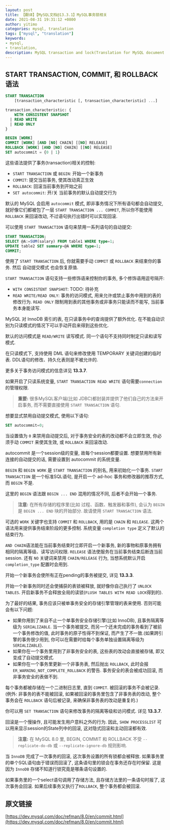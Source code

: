 ```yaml
---
layout: post
title: 【翻译】【MySQL文档@13.3.1】MySQL事务锁相关
date: 2021-08-31 19:31:12 +0800
author: yitimo
categories: mysql, translation
tags: ["mysql", "translation"]
keywords:
- mysql,
- translation,
description: MySQL transaction and lock(Translation for MySQL document Ch-13.3.1).
---
```


## START TRANSACTION, COMMIT, 和 ROLLBACK 语法

``` sql
START TRANSACTION
    [transaction_characteristic [, transaction_characteristic] ...]

transaction_characteristic: {
    WITH CONSISTENT SNAPSHOT
  | READ WRITE
  | READ ONLY
}

BEGIN [WORK]
COMMIT [WORK] [AND [NO] CHAIN] [[NO] RELEASE]
ROLLBACK [WORK] [AND [NO] CHAIN] [[NO] RELEASE]
SET autocommit = {0 | 1}
```

这些语法提供了事务(transaction)相关的控制:

- ``START TRANSACTION`` 或 ``BEGIN``: 开始一个新事务
- ``COMMIT``: 提交当前事务, 使其改动真正生效
- ``ROLLBACK``: 回滚当前事务到开始之前
- ``SET autocommit``: 开/关 当前事务的默认自动提交行为

默认的 MySQL 会启用 ``autocommit`` 模式, 即非事务情况下所有语句都会自动提交, 就好像它们都被包了一层 ``START TRANSACTION ... COMMIT``, 所以你不能使用 ``ROLLBACK`` 来回滚改动, 不过语句执行出错时可以实现回滚.

可以使用 ``START TRANSACTION`` 语句来禁用一系列语句的自动提交:

``` sql
START TRANSACTION;
SELECT @A:=SUM(salary) FROM table1 WHERE type=1;
UPDATE table2 SET summary=@A WHERE type=1;
COMMIT;
```

使用了 ``START TRANSACTION`` 后, 你就需要手动 ``COMMIT`` 或 ``ROLLBACK`` 来结束你的事务. 然后 自动提交模式 也会恢复原值.

``START TRANSACTION`` 语句支持一些修饰语来控制你的事务, 多个修饰语用逗号隔开:

- ``WITH CONSISTENT SNAPSHOT``: TODO: 待补充
- ``READ WRITE/READ ONLY``: 事务的访问模式, 用来允许或禁止事务中用到的表的修改行为. ``READ ONLY`` 限制用到表的其他事务或非事务只能读而不能写, 当前事务本身能读写.

MySQL 对 InnoDB 索引的表, 在只读事务中的查询提供了额外优化. 在不能自动识别为只读模式的情况下可以手动开启来得到这些优化.

默认的访问模式是 ``READ/WRITE`` 读写模式. 同一个语句不支持同时制定只读和读写模式.

在只读模式下, 支持使用 DML 语句来修改使用 TEMPORARY 关键词创建的临时表. DDL语句的修改、持久化表则是不被允许的.

更多关于事务访问模式的信息详见 **13.3.7**.

如果开启了只读系统变量, ``START TRANSACTION READ WRITE`` 语句需要``connection`` 的管理权限.

> **重要:** 很多MySQL客户端(比如 JDBC)都封装并提供了他们自己的方法来开启事务, 而不需要直接使用 ``START TRANSACTION`` 语句.

想要显式禁用自动提交模式, 使用以下语句:

``` sql
SET autocommit=0;
```

当设置值为 ``0`` 来禁用自动提交后, 对于事务安全的表的改动都不会立即生效, 你必须手动 ``COMMIT`` 来使其生效, 或 ``ROLLBACK`` 来回滚改动.

autocommit 是一个session级的变量, 故每个session都要设置. 想要禁用所有新连接的自动提交的话, 需要设置到 autocommit 的系统变量.

``BEGIN`` 和 ``BEGIN WORK`` 是 ``START TRANSACTION`` 的别名, 用来初始化一个事务. ``START TRANSACTION`` 是一个标准SQL语句, 是开启一个 ad-hoc 事务和修改器的推荐方式, 而 ``BEGIN`` 不是.

这里的 ``BEGIN`` 语法跟 ``BEGIN ... END`` 混用的情况不同, 后者不会开始一个事务.

> **注意:** 在所有存储的程序里(比如 过程、函数、触发器和事件), 会认为 ``BEGIN`` 是 ``BEGIN ... END`` 块的开始部分. 故请使用 ``START TRANSACTION`` 语法.

可选的 ``WORK`` 关键字也支持 ``COMMIT`` 和 ``ROLLBACK``, 用的是 ``CHAIN`` 和 ``RELEASE``. 这两个语法用来提供事务结束阶段的更多控制. 系统变量 ``completion type`` 定义了默认的结束行为.

``AND CHAIN``语法能在当前事务结束时立即开启一个新事务, 新的事物和原事务拥有相同的隔离等级、读写访问权限. ``RELEASE`` 语法使服务在当前事务结束后断连当前session. 还有 ``NO`` 关键词来禁用 ``CHAIN/RELEASE`` 行为, 当想系统默认开启``completion_type`` 配置时会用到.

开始一个新事务会使所有正在pending的事务被提交, 详见 **13.3.3**.

开始一个新事务同时还会使捕获的表锁被释放, 就好像你自己执行了 ``UNLOCK TABLES``. 开启新事务不会释放全局的读锁(``FLUSH TABLES WITH READ LOCK``得到的).

为了最好的结果, 事务应该只被单事务安全的存储引擎管理的表来使用. 否则可能会有以下问题:

- 如果你用到了来自不止一个单事务安全存储引擎(比如 InnoDB), 且事务隔离等级为 ``SERIALIZABLE``. 当一个事务被提交, 而另一个还未完成的事务看到了被前一个事务修改的值, 此时事务的原子性得不到保证, 而产生了不一致.(如果跨引擎的事务很少用到, 你可以在需要时给每个事务单独设置隔离等级为 ``SERIALIZABLE``).
- 如果你在一个事务里用到了非事务安全的表, 这些表的改动会直接被存储, 即又变成了自动提交模式.
- 如果你在一个事务里更新一个非事务表, 然后抛出 ``ROLLBACK``, 此时会报 ``ER_WARNING_NOT_COMPLETE_ROLLBACK`` 的警告. 事务安全的表会被成功回滚, 而非事务安全的表做不到.

每个事务都被存储在一个二进制日志里, 直到 ``COMMIT``. 被回滚的事务不会被记录. (例外: 非事务的表不能被回滚, 如果被回滚的事务里包含了非事务表的改动, 整个事务会在 ``ROLLBACK`` 语句后被记录, 来确保非事务表的改动是重复的.)

你可以用 ``SET TRANSACTION`` 语句来修改事务的隔离等级和访问模式. 详见 **13.3.7**.

回滚是一个慢操作, 且可能发生用户意料之外的行为. 因此, ``SHOW PROCESSLIST`` 可以用来显示session的State列中的回滚, 这对隐式回滚和主动回滚都有效.

> **注意:** 在 MySQL 8.0 里, BEGIN, COMMIT 和 ROLLBACK 不受 ``--replicate-do-db`` 或 ``--replicate-ignore-db`` 规则影响.

当 ``InnoDB`` 完成了一次事务的回滚, 这次事务设置的所有锁都会被释放. 如果事务里的单个SQL语句由于错误而回滚了, 这条语句里的锁会在事务还存在时保留. 这是因为 ``InnoDB`` 存储不知道行锁究竟是哪条语句设置的.

如果事务里的一个select语句调用了存储方法, 且存储方法里的一条语句时报了, 这次事务会回滚. 如果后续事务又执行了``ROLLBACK``, 整个事务都会被回滚.

## 原文链接

[https://dev.mysql.com/doc/refman/8.0/en/commit.html](https://dev.mysql.com/doc/refman/8.0/en/commit.html)
